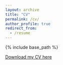 ```yaml
---
layout: archive
title: "CV"
permalink: /cv/
author_profile: true
redirect_from:
  - /resume
---
```


{% include base_path %}


<a href='/files/Presentation_IWV.pdf'>Download my CV here</a>


